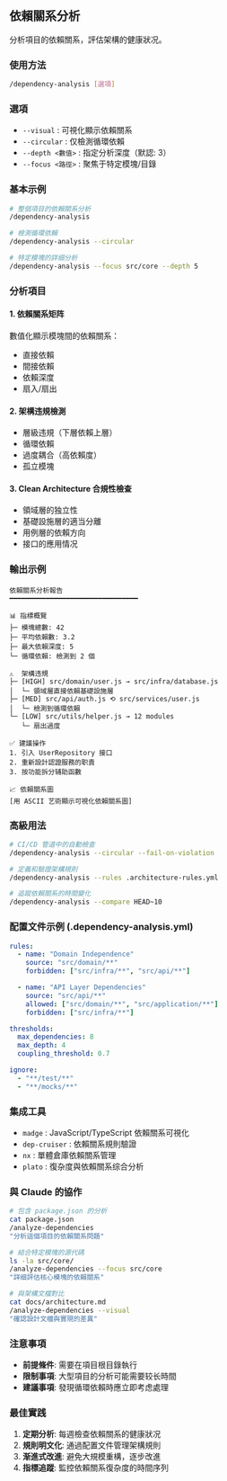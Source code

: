## 依賴關系分析

分析項目的依賴關系，評估架構的健康狀况。

### 使用方法

```bash
/dependency-analysis [選項]
```

### 選項

- `--visual` : 可視化顯示依賴關系
- `--circular` : 仅檢測循環依賴
- `--depth <數值>` : 指定分析深度（默認: 3）
- `--focus <路徑>` : 聚焦于特定模塊/目錄

### 基本示例

```bash
# 整個項目的依賴關系分析
/dependency-analysis

# 檢測循環依賴
/dependency-analysis --circular

# 特定模塊的詳细分析
/dependency-analysis --focus src/core --depth 5
```

### 分析項目

#### 1. 依賴關系矩阵

數值化顯示模塊間的依賴關系：

- 直接依賴
- 間接依賴
- 依賴深度
- 扇入/扇出

#### 2. 架構违規檢測

- 層級违規（下層依賴上層）
- 循環依賴
- 過度耦合（高依賴度）
- 孤立模塊

#### 3. Clean Architecture 合規性檢查

- 領域層的独立性
- 基礎設施層的適当分離
- 用例層的依賴方向
- 接口的應用情况

### 輸出示例

```
依賴關系分析報告
━━━━━━━━━━━━━━━━━━━━━━━━━━━━━━━━

📊 指標概覽
├─ 模塊總數: 42
├─ 平均依賴數: 3.2
├─ 最大依賴深度: 5
└─ 循環依賴: 檢測到 2 個

⚠️  架構违規
├─ [HIGH] src/domain/user.js → src/infra/database.js
│  └─ 領域層直接依賴基礎設施層
├─ [MED] src/api/auth.js ⟲ src/services/user.js
│  └─ 檢測到循環依賴
└─ [LOW] src/utils/helper.js → 12 modules
   └─ 扇出過度

✅ 建議操作
1. 引入 UserRepository 接口
2. 重新設計認證服務的职責
3. 按功能拆分辅助函數

📈 依賴關系圖
[用 ASCII 艺術顯示可視化依賴關系圖]
```

### 高級用法

```bash
# CI/CD 管道中的自動檢查
/dependency-analysis --circular --fail-on-violation

# 定義和驗證架構規則
/dependency-analysis --rules .architecture-rules.yml

# 追蹤依賴關系的時間變化
/dependency-analysis --compare HEAD~10
```

### 配置文件示例 (.dependency-analysis.yml)

```yaml
rules:
  - name: "Domain Independence"
    source: "src/domain/**"
    forbidden: ["src/infra/**", "src/api/**"]

  - name: "API Layer Dependencies"
    source: "src/api/**"
    allowed: ["src/domain/**", "src/application/**"]
    forbidden: ["src/infra/**"]

thresholds:
  max_dependencies: 8
  max_depth: 4
  coupling_threshold: 0.7

ignore:
  - "**/test/**"
  - "**/mocks/**"
```

### 集成工具

- `madge` : JavaScript/TypeScript 依賴關系可視化
- `dep-cruiser` : 依賴關系規則驗證
- `nx` : 單體倉庫依賴關系管理
- `plato` : 復杂度與依賴關系综合分析

### 與 Claude 的協作

```bash
# 包含 package.json 的分析
cat package.json
/analyze-dependencies
"分析這個項目的依賴關系問題"

# 結合特定模塊的源代碼
ls -la src/core/
/analyze-dependencies --focus src/core
"詳细評估核心模塊的依賴關系"

# 與架構文檔對比
cat docs/architecture.md
/analyze-dependencies --visual
"確認設計文檔與實現的差異"
```

### 注意事項

- **前提條件**: 需要在項目根目錄執行
- **限制事項**: 大型項目的分析可能需要较长時間
- **建議事項**: 發現循環依賴時應立即考虑處理

### 最佳實践

1. **定期分析**: 每週檢查依賴關系的健康狀况
2. **規則明文化**: 通過配置文件管理架構規則
3. **渐進式改進**: 避免大規模重構，逐步改進
4. **指標追蹤**: 監控依賴關系復杂度的時間序列
